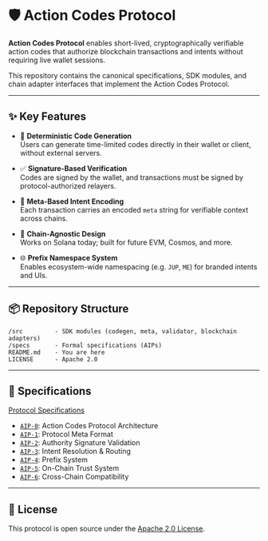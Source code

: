 # 🛡️ Action Codes Protocol

**Action Codes Protocol** enables short-lived, cryptographically verifiable action codes that authorize blockchain transactions and intents without requiring live wallet sessions.

This repository contains the canonical specifications, SDK modules, and chain adapter interfaces that implement the Action Codes Protocol.

---

## ✨ Key Features

- 🔐 **Deterministic Code Generation**  
  Users can generate time-limited codes directly in their wallet or client, without external servers.

- ✅ **Signature-Based Verification**  
  Codes are signed by the wallet, and transactions must be signed by protocol-authorized relayers.

- 🧩 **Meta-Based Intent Encoding**  
  Each transaction carries an encoded `meta` string for verifiable context across chains.

- 🧱 **Chain-Agnostic Design**  
  Works on Solana today; built for future EVM, Cosmos, and more.

- 🌐 **Prefix Namespace System**  
  Enables ecosystem-wide namespacing (e.g. `JUP`, `ME`) for branded intents and UIs.

---

## 📦 Repository Structure

```
/src         - SDK modules (codegen, meta, validator, blockchain adapters)
/specs       - Formal specifications (AIPs)
README.md    - You are here
LICENSE      - Apache 2.0
```

---

## 📄 Specifications

[Protocol Specifications](./specs/README.md)

- [`AIP-0`](./specs/aip-0.md): Action Codes Protocol Architecture
- [`AIP-1`](./specs/aip-1.md): Protocol Meta Format
- [`AIP-2`](./specs/aip-2.md): Authority Signature Validation
- [`AIP-3`](./specs/aip-3.md): Intent Resolution & Routing
- [`AIP-4`](./specs/aip-4.md): Prefix System
- [`AIP-5`](./specs/aip-5.md): On-Chain Trust System
- [`AIP-6`](./specs/aip-6.md): Cross-Chain Compatibility

---

## 📜 License

This protocol is open source under the [Apache 2.0 License](./LICENSE).